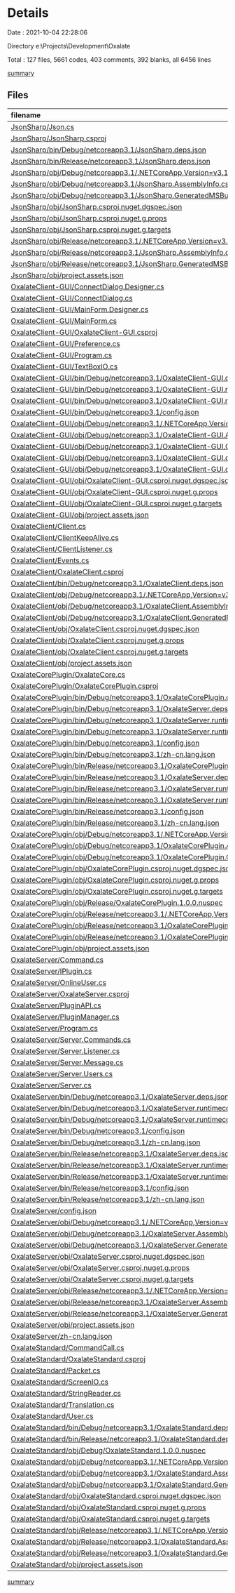 # Details

Date : 2021-10-04 22:28:06

Directory e:\Projects\Development\Oxalate

Total : 127 files,  5661 codes, 403 comments, 392 blanks, all 6456 lines

[summary](results.md)

## Files
| filename | language | code | comment | blank | total |
| :--- | :--- | ---: | ---: | ---: | ---: |
| [JsonSharp/Json.cs](/JsonSharp/Json.cs) | C# | 542 | 1 | 1 | 544 |
| [JsonSharp/JsonSharp.csproj](/JsonSharp/JsonSharp.csproj) | XML | 5 | 0 | 3 | 8 |
| [JsonSharp/bin/Debug/netcoreapp3.1/JsonSharp.deps.json](/JsonSharp/bin/Debug/netcoreapp3.1/JsonSharp.deps.json) | JSON | 23 | 0 | 0 | 23 |
| [JsonSharp/bin/Release/netcoreapp3.1/JsonSharp.deps.json](/JsonSharp/bin/Release/netcoreapp3.1/JsonSharp.deps.json) | JSON | 23 | 0 | 0 | 23 |
| [JsonSharp/obj/Debug/netcoreapp3.1/.NETCoreApp,Version=v3.1.AssemblyAttributes.cs](/JsonSharp/obj/Debug/netcoreapp3.1/.NETCoreApp,Version=v3.1.AssemblyAttributes.cs) | C# | 3 | 1 | 1 | 5 |
| [JsonSharp/obj/Debug/netcoreapp3.1/JsonSharp.AssemblyInfo.cs](/JsonSharp/obj/Debug/netcoreapp3.1/JsonSharp.AssemblyInfo.cs) | C# | 9 | 10 | 5 | 24 |
| [JsonSharp/obj/Debug/netcoreapp3.1/JsonSharp.GeneratedMSBuildEditorConfig.editorconfig](/JsonSharp/obj/Debug/netcoreapp3.1/JsonSharp.GeneratedMSBuildEditorConfig.editorconfig) | Properties | 3 | 0 | 1 | 4 |
| [JsonSharp/obj/JsonSharp.csproj.nuget.dgspec.json](/JsonSharp/obj/JsonSharp.csproj.nuget.dgspec.json) | JSON | 62 | 0 | 0 | 62 |
| [JsonSharp/obj/JsonSharp.csproj.nuget.g.props](/JsonSharp/obj/JsonSharp.csproj.nuget.g.props) | XML | 18 | 0 | 0 | 18 |
| [JsonSharp/obj/JsonSharp.csproj.nuget.g.targets](/JsonSharp/obj/JsonSharp.csproj.nuget.g.targets) | XML | 6 | 0 | 0 | 6 |
| [JsonSharp/obj/Release/netcoreapp3.1/.NETCoreApp,Version=v3.1.AssemblyAttributes.cs](/JsonSharp/obj/Release/netcoreapp3.1/.NETCoreApp,Version=v3.1.AssemblyAttributes.cs) | C# | 3 | 1 | 1 | 5 |
| [JsonSharp/obj/Release/netcoreapp3.1/JsonSharp.AssemblyInfo.cs](/JsonSharp/obj/Release/netcoreapp3.1/JsonSharp.AssemblyInfo.cs) | C# | 9 | 10 | 5 | 24 |
| [JsonSharp/obj/Release/netcoreapp3.1/JsonSharp.GeneratedMSBuildEditorConfig.editorconfig](/JsonSharp/obj/Release/netcoreapp3.1/JsonSharp.GeneratedMSBuildEditorConfig.editorconfig) | Properties | 3 | 0 | 1 | 4 |
| [JsonSharp/obj/project.assets.json](/JsonSharp/obj/project.assets.json) | JSON | 67 | 0 | 0 | 67 |
| [OxalateClient-GUI/ConnectDialog.Designer.cs](/OxalateClient-GUI/ConnectDialog.Designer.cs) | C# | 93 | 29 | 7 | 129 |
| [OxalateClient-GUI/ConnectDialog.cs](/OxalateClient-GUI/ConnectDialog.cs) | C# | 109 | 0 | 8 | 117 |
| [OxalateClient-GUI/MainForm.Designer.cs](/OxalateClient-GUI/MainForm.Designer.cs) | C# | 91 | 35 | 9 | 135 |
| [OxalateClient-GUI/MainForm.cs](/OxalateClient-GUI/MainForm.cs) | C# | 53 | 0 | 10 | 63 |
| [OxalateClient-GUI/OxalateClient-GUI.csproj](/OxalateClient-GUI/OxalateClient-GUI.csproj) | XML | 11 | 0 | 3 | 14 |
| [OxalateClient-GUI/Preference.cs](/OxalateClient-GUI/Preference.cs) | C# | 91 | 3 | 7 | 101 |
| [OxalateClient-GUI/Program.cs](/OxalateClient-GUI/Program.cs) | C# | 26 | 3 | 2 | 31 |
| [OxalateClient-GUI/TextBoxIO.cs](/OxalateClient-GUI/TextBoxIO.cs) | C# | 67 | 0 | 6 | 73 |
| [OxalateClient-GUI/bin/Debug/netcoreapp3.1/OxalateClient-GUI.deps.json](/OxalateClient-GUI/bin/Debug/netcoreapp3.1/OxalateClient-GUI.deps.json) | JSON | 68 | 0 | 0 | 68 |
| [OxalateClient-GUI/bin/Debug/netcoreapp3.1/OxalateClient-GUI.runtimeconfig.dev.json](/OxalateClient-GUI/bin/Debug/netcoreapp3.1/OxalateClient-GUI.runtimeconfig.dev.json) | JSON | 8 | 0 | 0 | 8 |
| [OxalateClient-GUI/bin/Debug/netcoreapp3.1/OxalateClient-GUI.runtimeconfig.json](/OxalateClient-GUI/bin/Debug/netcoreapp3.1/OxalateClient-GUI.runtimeconfig.json) | JSON | 9 | 0 | 0 | 9 |
| [OxalateClient-GUI/bin/Debug/netcoreapp3.1/config.json](/OxalateClient-GUI/bin/Debug/netcoreapp3.1/config.json) | JSON | 93 | 0 | 0 | 93 |
| [OxalateClient-GUI/obj/Debug/netcoreapp3.1/.NETCoreApp,Version=v3.1.AssemblyAttributes.cs](/OxalateClient-GUI/obj/Debug/netcoreapp3.1/.NETCoreApp,Version=v3.1.AssemblyAttributes.cs) | C# | 3 | 1 | 1 | 5 |
| [OxalateClient-GUI/obj/Debug/netcoreapp3.1/OxalateClient-GUI.AssemblyInfo.cs](/OxalateClient-GUI/obj/Debug/netcoreapp3.1/OxalateClient-GUI.AssemblyInfo.cs) | C# | 9 | 10 | 5 | 24 |
| [OxalateClient-GUI/obj/Debug/netcoreapp3.1/OxalateClient-GUI.GeneratedMSBuildEditorConfig.editorconfig](/OxalateClient-GUI/obj/Debug/netcoreapp3.1/OxalateClient-GUI.GeneratedMSBuildEditorConfig.editorconfig) | Properties | 3 | 0 | 1 | 4 |
| [OxalateClient-GUI/obj/Debug/netcoreapp3.1/OxalateClient-GUI.designer.deps.json](/OxalateClient-GUI/obj/Debug/netcoreapp3.1/OxalateClient-GUI.designer.deps.json) | JSON | 11 | 0 | 0 | 11 |
| [OxalateClient-GUI/obj/Debug/netcoreapp3.1/OxalateClient-GUI.designer.runtimeconfig.json](/OxalateClient-GUI/obj/Debug/netcoreapp3.1/OxalateClient-GUI.designer.runtimeconfig.json) | JSON | 16 | 0 | 0 | 16 |
| [OxalateClient-GUI/obj/OxalateClient-GUI.csproj.nuget.dgspec.json](/OxalateClient-GUI/obj/OxalateClient-GUI.csproj.nuget.dgspec.json) | JSON | 242 | 0 | 0 | 242 |
| [OxalateClient-GUI/obj/OxalateClient-GUI.csproj.nuget.g.props](/OxalateClient-GUI/obj/OxalateClient-GUI.csproj.nuget.g.props) | XML | 18 | 0 | 0 | 18 |
| [OxalateClient-GUI/obj/OxalateClient-GUI.csproj.nuget.g.targets](/OxalateClient-GUI/obj/OxalateClient-GUI.csproj.nuget.g.targets) | XML | 6 | 0 | 0 | 6 |
| [OxalateClient-GUI/obj/project.assets.json](/OxalateClient-GUI/obj/project.assets.json) | JSON | 130 | 0 | 0 | 130 |
| [OxalateClient/Client.cs](/OxalateClient/Client.cs) | C# | 134 | 35 | 18 | 187 |
| [OxalateClient/ClientKeepAlive.cs](/OxalateClient/ClientKeepAlive.cs) | C# | 36 | 0 | 4 | 40 |
| [OxalateClient/ClientListener.cs](/OxalateClient/ClientListener.cs) | C# | 49 | 0 | 4 | 53 |
| [OxalateClient/Events.cs](/OxalateClient/Events.cs) | C# | 48 | 0 | 7 | 55 |
| [OxalateClient/OxalateClient.csproj](/OxalateClient/OxalateClient.csproj) | XML | 9 | 0 | 4 | 13 |
| [OxalateClient/bin/Debug/netcoreapp3.1/OxalateClient.deps.json](/OxalateClient/bin/Debug/netcoreapp3.1/OxalateClient.deps.json) | JSON | 50 | 0 | 0 | 50 |
| [OxalateClient/obj/Debug/netcoreapp3.1/.NETCoreApp,Version=v3.1.AssemblyAttributes.cs](/OxalateClient/obj/Debug/netcoreapp3.1/.NETCoreApp,Version=v3.1.AssemblyAttributes.cs) | C# | 3 | 1 | 1 | 5 |
| [OxalateClient/obj/Debug/netcoreapp3.1/OxalateClient.AssemblyInfo.cs](/OxalateClient/obj/Debug/netcoreapp3.1/OxalateClient.AssemblyInfo.cs) | C# | 9 | 10 | 5 | 24 |
| [OxalateClient/obj/Debug/netcoreapp3.1/OxalateClient.GeneratedMSBuildEditorConfig.editorconfig](/OxalateClient/obj/Debug/netcoreapp3.1/OxalateClient.GeneratedMSBuildEditorConfig.editorconfig) | Properties | 3 | 0 | 1 | 4 |
| [OxalateClient/obj/OxalateClient.csproj.nuget.dgspec.json](/OxalateClient/obj/OxalateClient.csproj.nuget.dgspec.json) | JSON | 181 | 0 | 0 | 181 |
| [OxalateClient/obj/OxalateClient.csproj.nuget.g.props](/OxalateClient/obj/OxalateClient.csproj.nuget.g.props) | XML | 18 | 0 | 0 | 18 |
| [OxalateClient/obj/OxalateClient.csproj.nuget.g.targets](/OxalateClient/obj/OxalateClient.csproj.nuget.g.targets) | XML | 6 | 0 | 0 | 6 |
| [OxalateClient/obj/project.assets.json](/OxalateClient/obj/project.assets.json) | JSON | 112 | 0 | 0 | 112 |
| [OxalateCorePlugin/OxalateCore.cs](/OxalateCorePlugin/OxalateCore.cs) | C# | 36 | 0 | 11 | 47 |
| [OxalateCorePlugin/OxalateCorePlugin.csproj](/OxalateCorePlugin/OxalateCorePlugin.csproj) | XML | 25 | 0 | 8 | 33 |
| [OxalateCorePlugin/bin/Debug/netcoreapp3.1/OxalateCorePlugin.deps.json](/OxalateCorePlugin/bin/Debug/netcoreapp3.1/OxalateCorePlugin.deps.json) | JSON | 65 | 0 | 0 | 65 |
| [OxalateCorePlugin/bin/Debug/netcoreapp3.1/OxalateServer.deps.json](/OxalateCorePlugin/bin/Debug/netcoreapp3.1/OxalateServer.deps.json) | JSON | 50 | 0 | 0 | 50 |
| [OxalateCorePlugin/bin/Debug/netcoreapp3.1/OxalateServer.runtimeconfig.dev.json](/OxalateCorePlugin/bin/Debug/netcoreapp3.1/OxalateServer.runtimeconfig.dev.json) | JSON | 8 | 0 | 0 | 8 |
| [OxalateCorePlugin/bin/Debug/netcoreapp3.1/OxalateServer.runtimeconfig.json](/OxalateCorePlugin/bin/Debug/netcoreapp3.1/OxalateServer.runtimeconfig.json) | JSON | 9 | 0 | 0 | 9 |
| [OxalateCorePlugin/bin/Debug/netcoreapp3.1/config.json](/OxalateCorePlugin/bin/Debug/netcoreapp3.1/config.json) | JSON | 12 | 0 | 0 | 12 |
| [OxalateCorePlugin/bin/Debug/netcoreapp3.1/zh-cn.lang.json](/OxalateCorePlugin/bin/Debug/netcoreapp3.1/zh-cn.lang.json) | JSON | 28 | 0 | 5 | 33 |
| [OxalateCorePlugin/bin/Release/netcoreapp3.1/OxalateCorePlugin.deps.json](/OxalateCorePlugin/bin/Release/netcoreapp3.1/OxalateCorePlugin.deps.json) | JSON | 64 | 0 | 0 | 64 |
| [OxalateCorePlugin/bin/Release/netcoreapp3.1/OxalateServer.deps.json](/OxalateCorePlugin/bin/Release/netcoreapp3.1/OxalateServer.deps.json) | JSON | 50 | 0 | 0 | 50 |
| [OxalateCorePlugin/bin/Release/netcoreapp3.1/OxalateServer.runtimeconfig.dev.json](/OxalateCorePlugin/bin/Release/netcoreapp3.1/OxalateServer.runtimeconfig.dev.json) | JSON | 8 | 0 | 0 | 8 |
| [OxalateCorePlugin/bin/Release/netcoreapp3.1/OxalateServer.runtimeconfig.json](/OxalateCorePlugin/bin/Release/netcoreapp3.1/OxalateServer.runtimeconfig.json) | JSON | 9 | 0 | 0 | 9 |
| [OxalateCorePlugin/bin/Release/netcoreapp3.1/config.json](/OxalateCorePlugin/bin/Release/netcoreapp3.1/config.json) | JSON | 12 | 0 | 0 | 12 |
| [OxalateCorePlugin/bin/Release/netcoreapp3.1/zh-cn.lang.json](/OxalateCorePlugin/bin/Release/netcoreapp3.1/zh-cn.lang.json) | JSON | 28 | 0 | 5 | 33 |
| [OxalateCorePlugin/obj/Debug/netcoreapp3.1/.NETCoreApp,Version=v3.1.AssemblyAttributes.cs](/OxalateCorePlugin/obj/Debug/netcoreapp3.1/.NETCoreApp,Version=v3.1.AssemblyAttributes.cs) | C# | 3 | 1 | 1 | 5 |
| [OxalateCorePlugin/obj/Debug/netcoreapp3.1/OxalateCorePlugin.AssemblyInfo.cs](/OxalateCorePlugin/obj/Debug/netcoreapp3.1/OxalateCorePlugin.AssemblyInfo.cs) | C# | 9 | 10 | 5 | 24 |
| [OxalateCorePlugin/obj/Debug/netcoreapp3.1/OxalateCorePlugin.GeneratedMSBuildEditorConfig.editorconfig](/OxalateCorePlugin/obj/Debug/netcoreapp3.1/OxalateCorePlugin.GeneratedMSBuildEditorConfig.editorconfig) | Properties | 3 | 0 | 1 | 4 |
| [OxalateCorePlugin/obj/OxalateCorePlugin.csproj.nuget.dgspec.json](/OxalateCorePlugin/obj/OxalateCorePlugin.csproj.nuget.dgspec.json) | JSON | 245 | 0 | 0 | 245 |
| [OxalateCorePlugin/obj/OxalateCorePlugin.csproj.nuget.g.props](/OxalateCorePlugin/obj/OxalateCorePlugin.csproj.nuget.g.props) | XML | 18 | 0 | 0 | 18 |
| [OxalateCorePlugin/obj/OxalateCorePlugin.csproj.nuget.g.targets](/OxalateCorePlugin/obj/OxalateCorePlugin.csproj.nuget.g.targets) | XML | 6 | 0 | 0 | 6 |
| [OxalateCorePlugin/obj/Release/OxalateCorePlugin.1.0.0.nuspec](/OxalateCorePlugin/obj/Release/OxalateCorePlugin.1.0.0.nuspec) | XML | 18 | 0 | 0 | 18 |
| [OxalateCorePlugin/obj/Release/netcoreapp3.1/.NETCoreApp,Version=v3.1.AssemblyAttributes.cs](/OxalateCorePlugin/obj/Release/netcoreapp3.1/.NETCoreApp,Version=v3.1.AssemblyAttributes.cs) | C# | 3 | 1 | 1 | 5 |
| [OxalateCorePlugin/obj/Release/netcoreapp3.1/OxalateCorePlugin.AssemblyInfo.cs](/OxalateCorePlugin/obj/Release/netcoreapp3.1/OxalateCorePlugin.AssemblyInfo.cs) | C# | 9 | 10 | 5 | 24 |
| [OxalateCorePlugin/obj/Release/netcoreapp3.1/OxalateCorePlugin.GeneratedMSBuildEditorConfig.editorconfig](/OxalateCorePlugin/obj/Release/netcoreapp3.1/OxalateCorePlugin.GeneratedMSBuildEditorConfig.editorconfig) | Properties | 3 | 0 | 1 | 4 |
| [OxalateCorePlugin/obj/project.assets.json](/OxalateCorePlugin/obj/project.assets.json) | JSON | 135 | 0 | 0 | 135 |
| [OxalateServer/Command.cs](/OxalateServer/Command.cs) | C# | 28 | 6 | 6 | 40 |
| [OxalateServer/IPlugin.cs](/OxalateServer/IPlugin.cs) | C# | 17 | 9 | 6 | 32 |
| [OxalateServer/OnlineUser.cs](/OxalateServer/OnlineUser.cs) | C# | 108 | 12 | 11 | 131 |
| [OxalateServer/OxalateServer.csproj](/OxalateServer/OxalateServer.csproj) | XML | 19 | 0 | 5 | 24 |
| [OxalateServer/PluginAPI.cs](/OxalateServer/PluginAPI.cs) | C# | 67 | 24 | 15 | 106 |
| [OxalateServer/PluginManager.cs](/OxalateServer/PluginManager.cs) | C# | 126 | 23 | 16 | 165 |
| [OxalateServer/Program.cs](/OxalateServer/Program.cs) | C# | 37 | 0 | 10 | 47 |
| [OxalateServer/Server.Commands.cs](/OxalateServer/Server.Commands.cs) | C# | 15 | 0 | 3 | 18 |
| [OxalateServer/Server.Listener.cs](/OxalateServer/Server.Listener.cs) | C# | 185 | 0 | 7 | 192 |
| [OxalateServer/Server.Message.cs](/OxalateServer/Server.Message.cs) | C# | 19 | 6 | 3 | 28 |
| [OxalateServer/Server.Users.cs](/OxalateServer/Server.Users.cs) | C# | 124 | 21 | 18 | 163 |
| [OxalateServer/Server.cs](/OxalateServer/Server.cs) | C# | 113 | 13 | 28 | 154 |
| [OxalateServer/bin/Debug/netcoreapp3.1/OxalateServer.deps.json](/OxalateServer/bin/Debug/netcoreapp3.1/OxalateServer.deps.json) | JSON | 50 | 0 | 0 | 50 |
| [OxalateServer/bin/Debug/netcoreapp3.1/OxalateServer.runtimeconfig.dev.json](/OxalateServer/bin/Debug/netcoreapp3.1/OxalateServer.runtimeconfig.dev.json) | JSON | 8 | 0 | 0 | 8 |
| [OxalateServer/bin/Debug/netcoreapp3.1/OxalateServer.runtimeconfig.json](/OxalateServer/bin/Debug/netcoreapp3.1/OxalateServer.runtimeconfig.json) | JSON | 9 | 0 | 0 | 9 |
| [OxalateServer/bin/Debug/netcoreapp3.1/config.json](/OxalateServer/bin/Debug/netcoreapp3.1/config.json) | JSON | 13 | 0 | 0 | 13 |
| [OxalateServer/bin/Debug/netcoreapp3.1/zh-cn.lang.json](/OxalateServer/bin/Debug/netcoreapp3.1/zh-cn.lang.json) | JSON | 31 | 0 | 6 | 37 |
| [OxalateServer/bin/Release/netcoreapp3.1/OxalateServer.deps.json](/OxalateServer/bin/Release/netcoreapp3.1/OxalateServer.deps.json) | JSON | 50 | 0 | 0 | 50 |
| [OxalateServer/bin/Release/netcoreapp3.1/OxalateServer.runtimeconfig.dev.json](/OxalateServer/bin/Release/netcoreapp3.1/OxalateServer.runtimeconfig.dev.json) | JSON | 8 | 0 | 0 | 8 |
| [OxalateServer/bin/Release/netcoreapp3.1/OxalateServer.runtimeconfig.json](/OxalateServer/bin/Release/netcoreapp3.1/OxalateServer.runtimeconfig.json) | JSON | 9 | 0 | 0 | 9 |
| [OxalateServer/bin/Release/netcoreapp3.1/config.json](/OxalateServer/bin/Release/netcoreapp3.1/config.json) | JSON | 12 | 0 | 0 | 12 |
| [OxalateServer/bin/Release/netcoreapp3.1/zh-cn.lang.json](/OxalateServer/bin/Release/netcoreapp3.1/zh-cn.lang.json) | JSON | 28 | 0 | 5 | 33 |
| [OxalateServer/config.json](/OxalateServer/config.json) | JSON | 13 | 0 | 0 | 13 |
| [OxalateServer/obj/Debug/netcoreapp3.1/.NETCoreApp,Version=v3.1.AssemblyAttributes.cs](/OxalateServer/obj/Debug/netcoreapp3.1/.NETCoreApp,Version=v3.1.AssemblyAttributes.cs) | C# | 3 | 1 | 1 | 5 |
| [OxalateServer/obj/Debug/netcoreapp3.1/OxalateServer.AssemblyInfo.cs](/OxalateServer/obj/Debug/netcoreapp3.1/OxalateServer.AssemblyInfo.cs) | C# | 9 | 10 | 5 | 24 |
| [OxalateServer/obj/Debug/netcoreapp3.1/OxalateServer.GeneratedMSBuildEditorConfig.editorconfig](/OxalateServer/obj/Debug/netcoreapp3.1/OxalateServer.GeneratedMSBuildEditorConfig.editorconfig) | Properties | 3 | 0 | 1 | 4 |
| [OxalateServer/obj/OxalateServer.csproj.nuget.dgspec.json](/OxalateServer/obj/OxalateServer.csproj.nuget.dgspec.json) | JSON | 181 | 0 | 0 | 181 |
| [OxalateServer/obj/OxalateServer.csproj.nuget.g.props](/OxalateServer/obj/OxalateServer.csproj.nuget.g.props) | XML | 18 | 0 | 0 | 18 |
| [OxalateServer/obj/OxalateServer.csproj.nuget.g.targets](/OxalateServer/obj/OxalateServer.csproj.nuget.g.targets) | XML | 6 | 0 | 0 | 6 |
| [OxalateServer/obj/Release/netcoreapp3.1/.NETCoreApp,Version=v3.1.AssemblyAttributes.cs](/OxalateServer/obj/Release/netcoreapp3.1/.NETCoreApp,Version=v3.1.AssemblyAttributes.cs) | C# | 3 | 1 | 1 | 5 |
| [OxalateServer/obj/Release/netcoreapp3.1/OxalateServer.AssemblyInfo.cs](/OxalateServer/obj/Release/netcoreapp3.1/OxalateServer.AssemblyInfo.cs) | C# | 9 | 10 | 5 | 24 |
| [OxalateServer/obj/Release/netcoreapp3.1/OxalateServer.GeneratedMSBuildEditorConfig.editorconfig](/OxalateServer/obj/Release/netcoreapp3.1/OxalateServer.GeneratedMSBuildEditorConfig.editorconfig) | Properties | 3 | 0 | 1 | 4 |
| [OxalateServer/obj/project.assets.json](/OxalateServer/obj/project.assets.json) | JSON | 112 | 0 | 0 | 112 |
| [OxalateServer/zh-cn.lang.json](/OxalateServer/zh-cn.lang.json) | JSON | 31 | 0 | 6 | 37 |
| [OxalateStandard/CommandCall.cs](/OxalateStandard/CommandCall.cs) | C# | 68 | 18 | 11 | 97 |
| [OxalateStandard/OxalateStandard.csproj](/OxalateStandard/OxalateStandard.csproj) | XML | 8 | 0 | 4 | 12 |
| [OxalateStandard/Packet.cs](/OxalateStandard/Packet.cs) | C# | 60 | 16 | 8 | 84 |
| [OxalateStandard/ScreenIO.cs](/OxalateStandard/ScreenIO.cs) | C# | 98 | 16 | 14 | 128 |
| [OxalateStandard/StringReader.cs](/OxalateStandard/StringReader.cs) | C# | 62 | 0 | 2 | 64 |
| [OxalateStandard/Translation.cs](/OxalateStandard/Translation.cs) | C# | 47 | 14 | 7 | 68 |
| [OxalateStandard/User.cs](/OxalateStandard/User.cs) | C# | 53 | 9 | 9 | 71 |
| [OxalateStandard/bin/Debug/netcoreapp3.1/OxalateStandard.deps.json](/OxalateStandard/bin/Debug/netcoreapp3.1/OxalateStandard.deps.json) | JSON | 36 | 0 | 0 | 36 |
| [OxalateStandard/bin/Release/netcoreapp3.1/OxalateStandard.deps.json](/OxalateStandard/bin/Release/netcoreapp3.1/OxalateStandard.deps.json) | JSON | 36 | 0 | 0 | 36 |
| [OxalateStandard/obj/Debug/OxalateStandard.1.0.0.nuspec](/OxalateStandard/obj/Debug/OxalateStandard.1.0.0.nuspec) | XML | 15 | 0 | 0 | 15 |
| [OxalateStandard/obj/Debug/netcoreapp3.1/.NETCoreApp,Version=v3.1.AssemblyAttributes.cs](/OxalateStandard/obj/Debug/netcoreapp3.1/.NETCoreApp,Version=v3.1.AssemblyAttributes.cs) | C# | 3 | 1 | 1 | 5 |
| [OxalateStandard/obj/Debug/netcoreapp3.1/OxalateStandard.AssemblyInfo.cs](/OxalateStandard/obj/Debug/netcoreapp3.1/OxalateStandard.AssemblyInfo.cs) | C# | 9 | 10 | 5 | 24 |
| [OxalateStandard/obj/Debug/netcoreapp3.1/OxalateStandard.GeneratedMSBuildEditorConfig.editorconfig](/OxalateStandard/obj/Debug/netcoreapp3.1/OxalateStandard.GeneratedMSBuildEditorConfig.editorconfig) | Properties | 3 | 0 | 1 | 4 |
| [OxalateStandard/obj/OxalateStandard.csproj.nuget.dgspec.json](/OxalateStandard/obj/OxalateStandard.csproj.nuget.dgspec.json) | JSON | 120 | 0 | 0 | 120 |
| [OxalateStandard/obj/OxalateStandard.csproj.nuget.g.props](/OxalateStandard/obj/OxalateStandard.csproj.nuget.g.props) | XML | 18 | 0 | 0 | 18 |
| [OxalateStandard/obj/OxalateStandard.csproj.nuget.g.targets](/OxalateStandard/obj/OxalateStandard.csproj.nuget.g.targets) | XML | 6 | 0 | 0 | 6 |
| [OxalateStandard/obj/Release/netcoreapp3.1/.NETCoreApp,Version=v3.1.AssemblyAttributes.cs](/OxalateStandard/obj/Release/netcoreapp3.1/.NETCoreApp,Version=v3.1.AssemblyAttributes.cs) | C# | 3 | 1 | 1 | 5 |
| [OxalateStandard/obj/Release/netcoreapp3.1/OxalateStandard.AssemblyInfo.cs](/OxalateStandard/obj/Release/netcoreapp3.1/OxalateStandard.AssemblyInfo.cs) | C# | 9 | 10 | 5 | 24 |
| [OxalateStandard/obj/Release/netcoreapp3.1/OxalateStandard.GeneratedMSBuildEditorConfig.editorconfig](/OxalateStandard/obj/Release/netcoreapp3.1/OxalateStandard.GeneratedMSBuildEditorConfig.editorconfig) | Properties | 3 | 0 | 1 | 4 |
| [OxalateStandard/obj/project.assets.json](/OxalateStandard/obj/project.assets.json) | JSON | 90 | 0 | 0 | 90 |

[summary](results.md)
